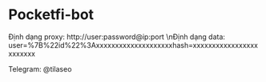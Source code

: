 # Pocketfi-bot

Định dạng proxy: http://user:password@ip:port<space><space>
\nĐịnh dạng data: user=%7B%22id%22%3Axxxxxxxxxxxxxxxxxxxxhash=xxxxxxxxxxxxxxxxxxxxxxxx


Telegram: @tilaseo
